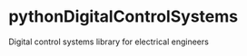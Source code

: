 pythonDigitalControlSystems
===========================

Digital control systems library for electrical engineers
